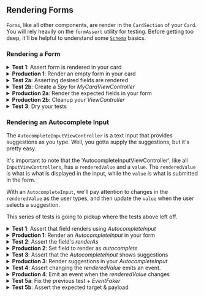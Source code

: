 ## Rendering Forms

`Forms`, like all other components, are render in the `CardSection` of your `Card`. You will rely heavily on the `formAssert` utility for testing. Before getting too deep, it'll be helpful to understand some [`Schema`](../schemas) basics.

### Rendering a Form

<details>
<summary><strong>Test 1</strong>: Assert form is rendered in your card</summary>

```ts
import { AbstractSpruceFixtureTest } from '@sprucelabs/spruce-test-fixtures'
import { formAssert } from '@sprucelabs/heartwood-view-controllers'

export default class MyCardTest extends AbstractSpruceFixtureTest {
    @test()
    protected async rendersACard() {
        const vc = this.views.Controller('eightbitstories.my-card', {})
        formAssert.cardRendersForm(vc)
    }
}
```
</details>

<details>
<summary><strong>Production 1</strong>: Render an empty form in your card</summary>

This is a big first step, but pay attention to a few things:

1. You construct your form using the `buildForm` utility for better typing.
2. The `FormViewController` interface is a generic, so it'll take the type of your `Schema` to enable advanced typing.
3. You render your `Form` into the `form` property of your `CardSection`.

```ts
import {
    AbstractViewController,
    ViewControllerOptions,
    Card,
    CardViewController,
    buildForm,
    FormViewController,
} from '@sprucelabs/heartwood-view-controllers'
import { buildSchema } from '@sprucelabs/schema'

export default class MyCardViewController extends AbstractViewController<Card> {
    public static id = 'my-card'
    private cardVc: CardViewController
    protected formVc: FormViewController<MyFormSchema>

    public constructor(options: ViewControllerOptions) {
        super(options)

        this.formVc = this.Controller(
            'form',
            buildForm({
                schema: myFormSchema,
                sections: [],
            })
        )
        this.cardVc = this.Controller('card', {
            body: {
                sections: [
                    {
                        form: this.formVc.render(),
                    },
                ],
            },
        })
    }

    public render() {
        return this.cardVc.render()
    }
}

const myFormSchema = buildSchema({
    id: 'myForm',
    fields: {},
})

type MyFormSchema = typeof myFormSchema

```

> **Note**: You will rely on `buildForm` to get better typing while constructing your form.

</details>

<details>
<summary><strong>Test 2a</strong>: Asserting desired fields are rendered</summary>

Our goal is to check that a desired field is being rendered, but first we'll get blocked by needing to expose our `formVc`. We'll do that using a test double.

```ts
import { AbstractSpruceFixtureTest } from '@sprucelabs/spruce-test-fixtures'
import { formAssert } from '@sprucelabs/heartwood-view-controllers'

export default class MyCardTest extends AbstractSpruceFixtureTest {
    @test()
    protected async rendersACard() {
        const vc = this.views.Controller('eightbitstories.my-card', {})
        formAssert.cardRendersForm(vc)
    }

    @test()
    protected async rendersExpectedFields() {
        const vc = this.views.Controller('eightbitstories.my-card', {})
        formAssert.formRendersFields(vc.getForm(), ['destination'])
    }
}

```

> **Note**: You should see an error that `getForm()` doesn't exist. We'll create a `Spy` to fix that.

</details>

<details>
<summary><strong>Test 2b</strong>: Create a <em>Spy</em> for <em>MyCardViewController</em></summary>

```ts
import { AbstractSpruceFixtureTest } from '@sprucelabs/spruce-test-fixtures'
import { formAssert } from '@sprucelabs/heartwood-view-controllers'
import MyCardViewController from '../../viewControllers/MyCardViewController'

export default class MyCardTest extends AbstractSpruceFixtureTest {
    @test()
    protected async rendersACard() {
        const vc = this.views.Controller('eightbitstories.my-card', {})
        formAssert.cardRendersForm(vc)
    }

    @test()
    protected async rendersExpectedFields() {
        this.views.setController('eightbitstories.my-card', SpyMyCard)
        const vc = this.views.Controller('eightbitstories.my-card', {}) as SpyMyCard
        formAssert.formRendersFields(vc.getForm(), ['field1','field2'])
    }
}

class SpyMyCard extends MyCardViewController {
    public getForm() {
        return this.formVc
    }
}

```

> **Note**: If you are following along, you will get a type error because `formVc` is `private`. You can make it `protected` in `MyCardViewController` to get around this.

> **Note**: Now you should get an error that your form is not rendering the expected fields. It's time to implement the fields in your form.

</details>

<details>
<summary><strong>Production 2a</strong>: Render the expected fields in your form</summary>

Getting your fields to render is a 2-step process:

1. Add the fields to your `Schema`.
2. Add the fields as a `Section` to your `Form`.

This separation allows you to have "source of truth" in your `Schema` and then render the fields you actually want in your form.

```ts
import {
    AbstractViewController,
    ViewControllerOptions,
    Card,
    CardViewController,
    buildForm,
    FormViewController,
} from '@sprucelabs/heartwood-view-controllers'
import { buildSchema } from '@sprucelabs/schema'

export default class MyCardViewController extends AbstractViewController<Card> {
    public static id = 'my-card'
    private cardVc: CardViewController
    protected formVc: FormViewController<MyFormSchema>

    public constructor(options: ViewControllerOptions) {
        super(options)

        this.formVc = this.Controller(
            'form',
            buildForm({
                schema: myFormSchema,
                sections: [
                    {
                        fields: ['field1', 'field2'],
                    }
                ],
            })
        )
        this.cardVc = this.Controller('card', {
            body: {
                sections: [
                    {
                        form: this.formVc.render(),
                    },
                ],
            },
        })
    }

    public render() {
        return this.cardVc.render()
    }
}

const myFormSchema = buildSchema({
    id: 'myForm',
    fields: {
        field1: {
            type: 'text',
            label: 'Field 1',
        },
        field2: {
            type: 'text',
            label: 'Field 2',
        },
    },
})

type MyFormSchema = typeof myFormSchema

```

</details>

<details>
<summary><strong>Production 2b</strong>: Cleanup your <em>ViewController</em></summary>

Let's take a sec to cleanup our `ViewController's` constructor to make it more readable.

```ts
import {
    AbstractViewController,
    ViewControllerOptions,
    Card,
    CardViewController,
    buildForm,
    FormViewController,
} from '@sprucelabs/heartwood-view-controllers'
import { buildSchema } from '@sprucelabs/schema'

export default class MyCardViewController extends AbstractViewController<Card> {
    public static id = 'my-card'
    private cardVc: CardViewController
    protected formVc: FormViewController<MyFormSchema>

    public constructor(options: ViewControllerOptions) {
        super(options)

        this.formVc = FormVc()
        this.cardVc = CardVc()
    }

    private FormVc() {
        return this.Controller(
            'form',
            buildForm({
                schema: myFormSchema,
                sections: [
                    {
                        fields: ['field1', 'field2'],
                    }
                ],
            })
        )
    }

    private CardVc() {
        return this.Controller('card', {
            body: {
                sections: [
                    {
                        form: this.formVc.render(),
                    },
                ],
            },
        })
    }

    public render() {
        return this.cardVc.render()
    }
}

const myFormSchema = buildSchema({
    id: 'myForm',
    fields: {
        field1: {
            type: 'text',
            label: 'Field 1',
        },
        field2: {
            type: 'text',
            label: 'Field 2',
        },
    },
})

type MyFormSchema = typeof myFormSchema

```

</details>

<details>
<summary><strong>Test 3</strong>: Dry your tests</summary>

Once again, we're going to utilize our Test Class's static state to cut down on duplication.

```ts
import { AbstractSpruceFixtureTest } from '@sprucelabs/spruce-test-fixtures'
import { formAssert } from '@sprucelabs/heartwood-view-controllers'
import MyCardViewController from '../../viewControllers/MyCardViewController'

export default class MyCardTest extends AbstractSpruceFixtureTest {
    private vc!: SpyMyCard

    protected async beforeEach() {
        await super.beforeEach()
        this.views.setController('eightbitstories.my-card', SpyMyCard)
        this.vc = this.views.Controller('eightbitstories.my-card', {}) as SpyMyCard
    }

    @test()
    protected async rendersACard() {
        formAssert.cardRendersForm(this.vc)
    }

    @test()
    protected async rendersExpectedFields() {
        formAssert.formRendersFields(this.vc.getForm(), ['field1','field2'])
    }
}

class SpyMyCard extends MyCardViewController {
    public getForm() {
        return this.formVc
    }
}

```
</details>

### Rendering an Autocomplete Input

The `AutocompleteInputViewController` is a text input that provides suggestions as you type. Well, you gotta supply the suggestions, but it's pretty easy.

It's important to note that the 'AutocompleteInputViewController', like all `InputViewControllers`, has a `renderedValue` and a `value`. The `renderedValue` is what is what is displayed in the input, while the `value` is what is submitted in the form.

With an `AutocompleteInput`, we'll pay attention to changes in the `renderedValue` as the user types, and then update the `value` when the user selects a suggestion.

This series of tests is going to pickup where the tests above left off.

<details>
<summary><strong>Test 1</strong>: Assert that field renders using <em>AutocompleteInput</em></summary>

```ts
import { AbstractSpruceFixtureTest } from '@sprucelabs/spruce-test-fixtures'
import { formAssert, AutocompleteInputViewController } from '@sprucelabs/heartwood-view-controllers'
import MyCardViewController from '../../viewControllers/MyCardViewController'

export default class MyCardTest extends AbstractSpruceFixtureTest {
    private vc!: SpyMyCard

    protected async beforeEach() {
        await super.beforeEach()
        this.views.setController('eightbitstories.my-card', SpyMyCard)
        this.vc = this.views.Controller('eightbitstories.my-card', {}) as SpyMyCard
    }

    @test()
    protected async rendersACard() {
        formAssert.cardRendersForm(this.vc)
    }

    @test()
    protected async rendersExpectedFields() {
        formAssert.formRendersFields(this.formVc, ['field1','field2'])
    }

    @test()
    protected async rendersAutocompleteInput() {
        formAssert.fieldRendersUsingInstanceOf(
            this.formVc,
            'field1',
            AutocompleteInputViewController
        )
    }

    protected get formVc() {
        return this.vc.getForm()
    }
}

class SpyMyCard extends MyCardViewController {
    public getForm() {
        return this.formVc
    }
}

```

> **Note**: In addition to the `formAssert.fieldRendersUsingInstanceOf` assertion, we've added a `formVc` getter to cut down on duplication.

</details>

<details>
<summary><strong>Production 1</strong>: Render an <em>AutocompleteInput</em> in your form</summary>

This is another 2 parter:

1. Construct an `AutocompleteInputViewController` and track it on your `ViewController`.
2. Update your `FormSection` to be the "expanded" type, which is an object with `field` and `vc` properties (among others).

```ts
import {
    AbstractViewController,
    ViewControllerOptions,
    Card,
    CardViewController,
    buildForm,
    FormViewController,
    AutocompleteInputViewController,
} from '@sprucelabs/heartwood-view-controllers'
import { buildSchema } from '@sprucelabs/schema'

export default class MyCardViewController extends AbstractViewController<Card> {
    public static id = 'my-card'
    private cardVc: CardViewController
    protected formVc: FormViewController<MyFormSchema>
    private autocompleteInputVc: AutocompleteInputViewController

    public constructor(options: ViewControllerOptions) {
        super(options)

        this.autocompleteInputVc = this.AutocompleteVc()
        this.formVc = FormVc()
        this.cardVc = CardVc()
    }

    private AutocompleteVc(): AutocompleteInputViewController {
        return this.Controller('autocomplete-input', {})
    }

    private FormVc() {
        return this.Controller(
            'form',
            buildForm({
                schema: myFormSchema,
                sections: [
                    {
                        fields: [
                            {
                                name: 'field1'
                                vc: this.autocompleteInputVc,
                            }, 
                            'field2'
                        ],
                    }
                ],
            })
        )
    }

    private CardVc() {
        return this.Controller('card', {
            body: {
                sections: [
                    {
                        form: this.formVc.render(),
                    },
                ],
            },
        })
    }

    public render() {
        return this.cardVc.render()
    }
}

const myFormSchema = buildSchema({
    id: 'myForm',
    fields: {
        field1: {
            type: 'text',
            label: 'Field 1',
        },
        field2: {
            type: 'text',
            label: 'Field 2',
        },
    },
})

type MyFormSchema = typeof myFormSchema

```

</details>

<details>
<summary><strong>Test 2</strong>: Assert the field's <em>renderAs</em></summary>

We'll use `formAssert.fieldRendersAs` to assert that the field is rendering as an `autocomplete`.

```ts
import { AbstractSpruceFixtureTest } from '@sprucelabs/spruce-test-fixtures'
import { formAssert, AutocompleteInputViewController } from '@sprucelabs/heartwood-view-controllers'
import MyCardViewController from '../../viewControllers/MyCardViewController'

export default class MyCardTest extends AbstractSpruceFixtureTest {
    private vc!: SpyMyCard

    protected async beforeEach() {
        await super.beforeEach()
        this.views.setController('eightbitstories.my-card', SpyMyCard)
        this.vc = this.views.Controller('eightbitstories.my-card', {}) as SpyMyCard
    }

    @test()
    protected async rendersACard() {
        formAssert.cardRendersForm(this.vc)
    }

    @test()
    protected async rendersExpectedFields() {
        formAssert.formRendersFields(this.formVc, ['field1','field2'])
    }

    @test()
    protected async rendersAutocompleteInput() {
        formAssert.fieldRendersUsingInstanceOf(
            this.formVc,
            'field1',
            AutocompleteInputViewController
        )
    }

    @test()
    protected async rendersAsAutocomplete() {
        formAssert.fieldRendersAs(
            this.formVc,
            'field1',
            'autocomplete'
        )
    }

    protected get formVc() {
        return this.vc.getForm()
    }
}

class SpyMyCard extends MyCardViewController {
    public getForm() {
        return this.formVc
    }
}

```

</details>


<details>
<summary><strong>Production 2</strong>: Set field to render as <em>autocomplete</em></summary>

A quick, easy add. Simple set the `renderAs` property to `autocomplete` in field.

```ts
import {
    AbstractViewController,
    ViewControllerOptions,
    Card,
    CardViewController,
    buildForm,
    FormViewController,
    AutocompleteInputViewController,
} from '@sprucelabs/heartwood-view-controllers'
import { buildSchema } from '@sprucelabs/schema'

export default class MyCardViewController extends AbstractViewController<Card> {
    public static id = 'my-card'
    private cardVc: CardViewController
    protected formVc: FormViewController<MyFormSchema>
    protected autocompleteInputVc: AutocompleteInputViewController

    public constructor(options: ViewControllerOptions) {
        super(options)

        this.autocompleteInputVc = this.AutocompleteVc()
        this.formVc = FormVc()
        this.cardVc = CardVc()
    }

    private AutocompleteVc(): AutocompleteInputViewController {
        return this.Controller('autocomplete-input', {
            onChangeRenderedValue: () =>
                this.autocompleteInputVc.showSuggestions([]),
        })
    }

    private FormVc() {
        return this.Controller(
            'form',
            buildForm({
                schema: myFormSchema,
                sections: [
                    {
                        fields: [
                            {
                                name: 'field1'
                                vc: this.autocompleteInputVc,
                                renderAs: 'autocomplete',
                            }, 
                            'field2'
                        ],
                    }
                ],
            })
        )
    }

    private CardVc() {
        return this.Controller('card', {
            body: {
                sections: [
                    {
                        form: this.formVc.render(),
                    },
                ],
            },
        })
    }

    public render() {
        return this.cardVc.render()
    }
}

const myFormSchema = buildSchema({
    id: 'myForm',
    fields: {
        field1: {
            type: 'text',
            label: 'Field 1',
        },
        field2: {
            type: 'text',
            label: 'Field 2',
        },
    },
})

type MyFormSchema = typeof myFormSchema

```

</details>

<details>
<summary><strong>Test 3</strong>: Assert that the <em>AutocompleteInput</em> shows suggestions</summary>

The next steps are:

1. Use the `autocompleteAssert` utility to assert that the `AutocompleteInputViewController` shows suggestions when the `renderedValue` is changed.
2. Update your `Spy` to expose the `AutocompleteInputViewController` with `getAutocompleteVc()`.

```ts
import { AbstractSpruceFixtureTest } from '@sprucelabs/spruce-test-fixtures'
import { test } from '@sprucelabs/test-utils'
import {
    autocompleteAssert,
    AutocompleteInputViewController,
    formAssert,
} from '@sprucelabs/heartwood-view-controllers'
import MyCardViewController from '../../viewControllers/MyCardViewController'

export default class MyCardTest extends AbstractSpruceFixtureTest {
    private vc!: SpyMyCard

    protected async beforeEach() {
        await super.beforeEach()
        this.views.setController('eightbitstories.my-card', SpyMyCard)
        this.vc = this.views.Controller('eightbitstories.my-card', {}) as SpyMyCard
    }

    @test()
    protected async rendersACard() {
        formAssert.cardRendersForm(this.vc)
    }

    @test()
    protected async rendersExpectedFields() {
        formAssert.formRendersFields(this.formVc, ['field1','field2'])
    }

    @test()
    protected async rendersAutocompleteInput() {
        formAssert.fieldRendersUsingInstanceOf(
            this.formVc,
            'field1',
            AutocompleteInputViewController
        )
    }

    @test()
    protected async rendersAsAutocomplete() {
        formAssert.fieldRendersAs(
            this.formVc,
            'field1',
            'autocomplete'
        )
    }

    @test()
    protected async changingDestinationsRendersSuggestions() {
        await autocompleteAssert.actionShowsSuggestions(
            this.vc.getAutocompleteVc(),
            () => this.vc.getAutocompleteVc().setRenderedValue('test')
        )
    }

    protected get formVc() {
        return this.vc.getForm()
    }
}

class SpyMyCard extends MyCardViewController {
    public getAutocompleteVc() {
        return this.autocompleteInputVc
    }

    public getForm() {
        return this.formVc
    }
}

```

> **Note**: You're going to get an type error because `autocompleteInputVc` is 'private'. You can make it 'protected' in `MyCardViewController` to get around this.

</details>

<details>
<summary><strong>Production 3</strong>: Render suggestions in your <em>AutocompleteInput</em></summary>

Notice how we added a `onChangeRenderedValue` callback to the `AutocompleteInputViewController` to show suggestions when the `renderedValue` changes and just pass an empty array for now.

```ts
import {
    AbstractViewController,
    ViewControllerOptions,
    Card,
    CardViewController,
    buildForm,
    FormViewController,
    AutocompleteInputViewController,
} from '@sprucelabs/heartwood-view-controllers'
import { buildSchema } from '@sprucelabs/schema'

export default class MyCardViewController extends AbstractViewController<Card> {
    public static id = 'my-card'
    private cardVc: CardViewController
    protected formVc: FormViewController<MyFormSchema>
    protected autocompleteInputVc: AutocompleteInputViewController

    public constructor(options: ViewControllerOptions) {
        super(options)

        this.autocompleteInputVc = this.AutocompleteVc()
        this.formVc = FormVc()
        this.cardVc = CardVc()
    }

    private AutocompleteVc(): AutocompleteInputViewController {
        return this.Controller('autocomplete-input', {
            onChangeRenderedValue: () =>
                this.autocompleteInputVc.showSuggestions([]),
        })
    }

    private FormVc() {
        return this.Controller(
            'form',
            buildForm({
                schema: myFormSchema,
                sections: [
                    {
                        fields: [
                            {
                                name: 'field1'
                                vc: this.autocompleteInputVc,
                            }, 
                            'field2'
                        ],
                    }
                ],
            })
        )
    }

    private CardVc() {
        return this.Controller('card', {
            body: {
                sections: [
                    {
                        form: this.formVc.render(),
                    },
                ],
            },
        })
    }

    public render() {
        return this.cardVc.render()
    }
}

const myFormSchema = buildSchema({
    id: 'myForm',
    fields: {
        field1: {
            type: 'text',
            label: 'Field 1',
        },
        field2: {
            type: 'text',
            label: 'Field 2',
        },
    },
})

type MyFormSchema = typeof myFormSchema

```

</details>



<details>
<summary><strong>Test 4</strong>: Assert changing the <em>renderedValue</em> emits an event.</summary>

```ts
import { AbstractSpruceFixtureTest, eventFaker } from '@sprucelabs/spruce-test-fixtures'
import { test } from '@sprucelabs/test-utils'
import {
    autocompleteAssert,
    AutocompleteInputViewController,
    formAssert,
} from '@sprucelabs/heartwood-view-controllers'
import MyCardViewController from '../../viewControllers/MyCardViewController'

export default class MyCardTest extends AbstractSpruceFixtureTest {
    private vc!: SpyMyCard

    protected async beforeEach() {
        await super.beforeEach()
        this.views.setController('eightbitstories.my-card', SpyMyCard)
        this.vc = this.views.Controller('eightbitstories.my-card', {}) as SpyMyCard
    }

    @test()
    protected async rendersACard() {
        formAssert.cardRendersForm(this.vc)
    }

    @test()
    protected async rendersExpectedFields() {
        formAssert.formRendersFields(this.formVc, ['field1','field2'])
    }

    @test()
    protected async rendersAutocompleteInput() {
        formAssert.fieldRendersUsingInstanceOf(
            this.formVc,
            'field1',
            AutocompleteInputViewController
        )
    }

    @test()
    protected async changingDestinationsRendersSuggestions() {
        await autocompleteAssert.actionShowsSuggestions(
            this.autocompleteInputVc,
            () => this.typeIntoField1('test')
        )
    }

    @test()
    protected async typeingIntoField1EmitsEvent() {
        let wasHit = false
        await eventFaker.on('eightbitstories.autocomplete-event::v2020_01_01', () => {
            wasHit = true
            return []
        })

        await this.typeIntoField1('hello world')
        
        assert.isTrue(wasHit)
    }

    protected get autocompleteVc() {
        return this.vc.getAutocompleteVc()
    }

    protected async typeIntoField1(value: string) {
       return this.autocompleteVc.setRenderedValue(value)
    }

    protected get formVc() {
        return this.vc.getForm()
    }
}

class SpyMyCard extends MyCardViewController {
    public getAutocompleteVc() {
        return this.autocompleteInputVc
    }

    public getForm() {
        return this.formVc
    }
}

```

</details>

<details>
<summary><strong>Production 4</strong>: Emit an event when the <em>renderedValue</em> changes</summary>

Time to change the `onChangeRenderedValue` handler to emit an event when the `renderedValue` changes.

```ts
import {
    AbstractViewController,
    ViewControllerOptions,
    Card,
    CardViewController,
    buildForm,
    FormViewController,
    AutocompleteInputViewController,
} from '@sprucelabs/heartwood-view-controllers'
import { buildSchema } from '@sprucelabs/schema'

export default class MyCardViewController extends AbstractViewController<Card> {
    public static id = 'my-card'
    private cardVc: CardViewController
    protected formVc: FormViewController<MyFormSchema>
    protected autocompleteInputVc: AutocompleteInputViewController

    public constructor(options: ViewControllerOptions) {
        super(options)

        this.autocompleteInputVc = this.AutocompleteVc()
        this.formVc = FormVc()
        this.cardVc = CardVc()
    }

    private AutocompleteVc(): AutocompleteInputViewController {
        return this.Controller('autocomplete-input', {
            onChangeRenderedValue: (value) =>
                this.handleAutocompleteChange(value),
        })
    }

    private async handleAutocompleteChange(_value: string) {
        this.autocompleteInputVc.showSuggestions([])
        const client = await this.connectToApi()
        await client.emitAndFlattenResponses(
            'eightbitstories.autocomplete-event::v2020_01_01'
        )
    }

    private FormVc() {
        return this.Controller(
            'form',
            buildForm({
                schema: myFormSchema,
                sections: [
                    {
                        fields: [
                            {
                                name: 'field1'
                                vc: this.autocompleteInputVc,
                            }, 
                            'field2'
                        ],
                    }
                ],
            })
        )
    }

    private CardVc() {
        return this.Controller('card', {
            body: {
                sections: [
                    {
                        form: this.formVc.render(),
                    },
                ],
            },
        })
    }

    public render() {
        return this.cardVc.render()
    }
}

const myFormSchema = buildSchema({
    id: 'myForm',
    fields: {
        field1: {
            type: 'text',
            label: 'Field 1',
        },
        field2: {
            type: 'text',
            label: 'Field 2',
        },
    },
})

type MyFormSchema = typeof myFormSchema

```

> **Note**: We still show an empty array of suggestions to keep the past test working.

> **Note**: You should be getting an error that a listener for `eightbitstories.autocomplete-event::v2020_01_01` doesn't exist for the last test, we'll refactor our test next to make it work.

> **Note**: To avoid an unused variable warning, you can prepend the variable name with an underscore (`_value`).

</details>

<details>
<summary><strong>Test 5a</strong>: Fix the previous test + <em>EventFaker</em></summary>

We're going to take a short detour now to create an `EventFaker` class to keep our tests DRY.

```ts
import { AbstractSpruceFixtureTest, eventFaker } from '@sprucelabs/spruce-test-fixtures'
import { test } from '@sprucelabs/test-utils'
import {
    autocompleteAssert,
    AutocompleteInputViewController,
    formAssert,
} from '@sprucelabs/heartwood-view-controllers'
import MyCardViewController from '../../viewControllers/MyCardViewController'

export default class MyCardTest extends AbstractSpruceFixtureTest {
    private vc!: SpyMyCard
    private static eventFaker: EventFaker

    protected async beforeEach() {
        await super.beforeEach()

        this.views.setController('eightbitstories.my-card', SpyMyCard)

        this.vc = this.views.Controller('eightbitstories.my-card', {}) as SpyMyCard
        this.eventFaker = new EventFaker()
        
        await this.eventFaker.fakeAutocompleteEvent()
    }

    @test()
    protected async rendersACard() {
        formAssert.cardRendersForm(this.vc)
    }

    @test()
    protected async rendersExpectedFields() {
        formAssert.formRendersFields(this.formVc, ['field1','field2'])
    }

    @test()
    protected async rendersAutocompleteInput() {
        formAssert.fieldRendersUsingInstanceOf(
            this.formVc,
            'field1',
            AutocompleteInputViewController
        )
    }

    @test()
    protected async changingDestinationsRendersSuggestions() {
        await autocompleteAssert.actionShowsSuggestions(
            this.autocompleteInputVc,
            () => this.typeIntoField1('test')
        )
    }

    @test()
    protected async typeingIntoField1EmitsEvent() {
        let wasHit = false
        await this.eventFaker.fakeAutocompleteEvent(() => {
            wasHit = true
            return []
        })

        await this.typeIntoField1('hello world')
        
        assert.isTrue(wasHit)
    }

    protected get autocompleteVc() {
        return this.vc.getAutocompleteVc()
    }

    protected async typeIntoField1(value: string) {
       return this.autocompleteVc.setRenderedValue(value)
    }

    protected get formVc() {
        return this.vc.getForm()
    }
}

class SpyMyCard extends MyCardViewController {
    public getAutocompleteVc() {
        return this.autocompleteInputVc
    }

    public getForm() {
        return this.formVc
    }
}

class EventFaker {
    public async fakeAutocompleteEvent(cb?: () => void) {
        return this.fakeEvent('eightbitstories.autocomplete-event::v2020_01_01', () => {
            return {
                results: [],
            }
        })
    }
}

```

> **Note**: By adding the `EventFaker` class and faking the event in `beforeEach`, we can be sure that no test fails because of a missing listener.

</details>

<details>
<summary><strong>Test 5b</strong>: Assert the expected target & payload</summary>

</details>

